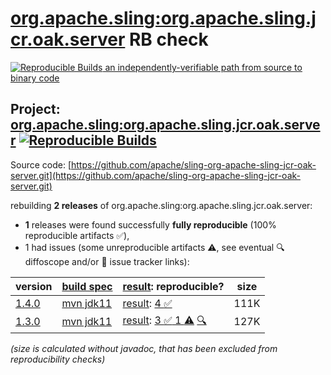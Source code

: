 [org.apache.sling:org.apache.sling.jcr.oak.server](https://central.sonatype.com/artifact/org.apache.sling/org.apache.sling.jcr.oak.server/versions) RB check
=======

[![Reproducible Builds](https://reproducible-builds.org/images/logos/rb.svg) an independently-verifiable path from source to binary code](https://reproducible-builds.org/)

## Project: [org.apache.sling:org.apache.sling.jcr.oak.server](https://central.sonatype.com/artifact/org.apache.sling/org.apache.sling.jcr.oak.server/versions) [![Reproducible Builds](https://img.shields.io/endpoint?url=https://raw.githubusercontent.com/jvm-repo-rebuild/reproducible-central/master/content/org/apache/sling/org.apache.sling.jcr.oak.server/badge.json)](https://github.com/jvm-repo-rebuild/reproducible-central/blob/master/content/org/apache/sling/org.apache.sling.jcr.oak.server/README.md)

Source code: [https://github.com/apache/sling-org-apache-sling-jcr-oak-server.git](https://github.com/apache/sling-org-apache-sling-jcr-oak-server.git)

rebuilding **2 releases** of org.apache.sling:org.apache.sling.jcr.oak.server:
- **1** releases were found successfully **fully reproducible** (100% reproducible artifacts :white_check_mark:),
- 1 had issues (some unreproducible artifacts :warning:, see eventual :mag: diffoscope and/or :memo: issue tracker links):

| version | [build spec](/BUILDSPEC.md) | [result](https://reproducible-builds.org/docs/jvm/): reproducible? | size |
| -- | --------- | ------ | -- |
| [1.4.0](https://central.sonatype.com/artifact/org.apache.sling/org.apache.sling.jcr.oak.server/1.4.0/pom) | [mvn jdk11](org.apache.sling.jcr.oak.server-1.4.0.buildspec) | [result](org.apache.sling.jcr.oak.server-1.4.0.buildinfo): [4 :white_check_mark: ](org.apache.sling.jcr.oak.server-1.4.0.buildcompare) | 111K |
| [1.3.0](https://central.sonatype.com/artifact/org.apache.sling/org.apache.sling.jcr.oak.server/1.3.0/pom) | [mvn jdk11](org.apache.sling.jcr.oak.server-1.3.0.buildspec) | [result](org.apache.sling.jcr.oak.server-1.3.0.buildinfo): [3 :white_check_mark:  1 :warning:](org.apache.sling.jcr.oak.server-1.3.0.buildcompare) [:mag:](org.apache.sling.jcr.oak.server-1.3.0.diffoscope) | 127K |

<i>(size is calculated without javadoc, that has been excluded from reproducibility checks)</i>

